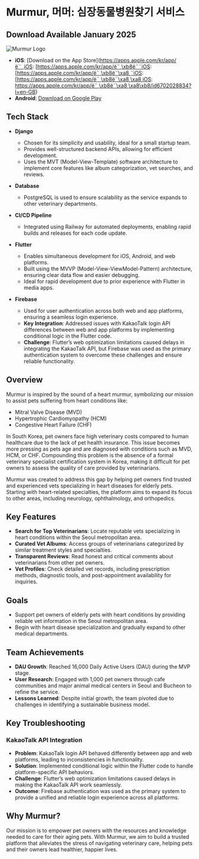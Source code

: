 # Murmur, 머머: 심장동물병원찾기 서비스

## Download Available January 2025

<img src="https://github.com/user-attachments/assets/dbfce7e0-9b88-4080-b394-d9e35fffe061" alt="Murmur Logo"/>

- **iOS**: [Download on the App Store](https://apps.apple.com/kr/app/ë¨¸¸iOS: [https://apps.apple.com/kr/app/ë¨¸\xb8ë¨¨iOS: [https://apps.apple.com/kr/app/ë¨¸\xb8ë¨\xa8¸¨iOS: [https://apps.apple.com/kr/app/ë¨¸\xb8ë¨\xa8¸\xa8¸iOS: https://apps.apple.com/kr/app/ë¨¸\xb8ë¨\xa8¸\xa8\xb8/id6702028834?l=en-GB)
- **Android**: [Download on Google Play](https://play.google.com/store/apps/details?id=com.concrete.JaegaebalNew)

## Tech Stack

- **Django**
  - Chosen for its simplicity and usability, ideal for a small startup team.
  - Provides well-structured backend APIs, allowing for efficient development.
  - Uses the MVT (Model-View-Template) software architecture to implement core features like album categorization, vet searches, and reviews.

- **Database**
  - PostgreSQL is used to ensure scalability as the service expands to other veterinary departments.

- **CI/CD Pipeline**
  - Integrated using Railway for automated deployments, enabling rapid builds and releases for each code update.

- **Flutter**
  - Enables simultaneous development for iOS, Android, and web platforms.
  - Built using the MVVP (Model-View-ViewModel-Pattern) architecture, ensuring clear data flow and easier debugging.
  - Ideal for rapid development due to prior experience with Flutter in media apps.

- **Firebase**
  - Used for user authentication across both web and app platforms, ensuring a seamless login experience.
  - **Key Integration**: Addressed issues with KakaoTalk login API differences between web and app platforms by implementing conditional logic in the Flutter code.
  - **Challenge**: Flutter’s web optimization limitations caused delays in integrating the KakaoTalk API, but Firebase was used as the primary authentication system to overcome these challenges and ensure reliable functionality.

## Overview

Murmur is inspired by the sound of a heart murmur, symbolizing our mission to assist pets suffering from heart conditions like:

- Mitral Valve Disease (MVD)
- Hypertrophic Cardiomyopathy (HCM)
- Congestive Heart Failure (CHF)

In South Korea, pet owners face high veterinary costs compared to human healthcare due to the lack of pet health insurance. This issue becomes more pressing as pets age and are diagnosed with conditions such as MVD, HCM, or CHF. Compounding this problem is the absence of a formal veterinary specialist certification system in Korea, making it difficult for pet owners to assess the quality of care provided by veterinarians.

Murmur was created to address this gap by helping pet owners find trusted and experienced vets specializing in heart diseases for elderly pets. Starting with heart-related specialties, the platform aims to expand its focus to other areas, including neurology, ophthalmology, and orthopedics.

## Key Features

- **Search for Top Veterinarians**: Locate reputable vets specializing in heart conditions within the Seoul metropolitan area.
- **Curated Vet Albums**: Access groups of veterinarians categorized by similar treatment styles and specialties.
- **Transparent Reviews**: Read honest and critical comments about veterinarians from other pet owners.
- **Vet Profiles**: Check detailed vet records, including prescription methods, diagnostic tools, and post-appointment availability for inquiries.

## Goals

- Support pet owners of elderly pets with heart conditions by providing reliable vet information in the Seoul metropolitan area.
- Begin with heart disease specialization and gradually expand to other medical departments.

## Team Achievements

- **DAU Growth**: Reached 16,000 Daily Active Users (DAU) during the MVP stage.
- **User Research**: Engaged with 1,000 pet owners through cafe communities and major animal medical centers in Seoul and Bucheon to refine the service.
- **Lessons Learned**: Despite initial growth, the team pivoted due to challenges in identifying a sustainable business model.

## Key Troubleshooting

### KakaoTalk API Integration

- **Problem**: KakaoTalk login API behaved differently between app and web platforms, leading to inconsistencies in functionality.
- **Solution**: Implemented conditional logic within the Flutter code to handle platform-specific API behaviors.
- **Challenge**: Flutter’s web optimization limitations caused delays in making the KakaoTalk API work seamlessly.
- **Outcome**: Firebase authentication was used as the primary system to provide a unified and reliable login experience across all platforms.

## Why Murmur?

Our mission is to empower pet owners with the resources and knowledge needed to care for their aging pets. With Murmur, we aim to build a trusted platform that alleviates the stress of navigating veterinary care, helping pets and their owners lead healthier, happier lives.

